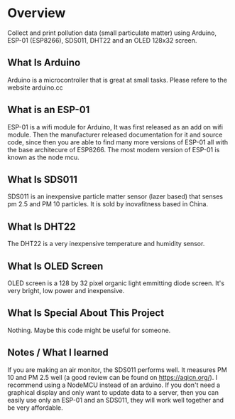 # Overview
Collect and print pollution data (small particulate matter) using Arduino, ESP-01 (ESP8266), SDS011, DHT22 and an OLED 128x32 screen.

## What Is Arduino
Arduino is a microcontroller that is great at small tasks. Please refere to the website arduino.cc

## What is an ESP-01
ESP-01 is a wifi module for Arduino, It was first released as an add on wifi module. Then the manufacturer released documentation for it and source code, since then you are able to find many more versions of ESP-01 all with the base architecure of ESP8266. The most modern version of ESP-01 is known as the node mcu. 

## What Is SDS011
SDS011 is an inexpensive particle matter sensor (lazer based) that senses pm 2.5 and PM 10 particles. It is sold by inovafitness based in China.

## What Is DHT22
The DHT22 is a very inexpensive temperature and humidity sensor.

## What Is OLED Screen
OLED screen is a 128 by 32 pixel organic light emmitting diode screen. It's very bright, low power and inexpensive.

## What Is Special About This Project
Nothing. Maybe this code might be useful for someone.

## Notes / What I learned
If you are making an air monitor, the SDS011 performs well. It measures PM 10 and PM 2.5 well (a good review can be found on https://aqicn.org/). I recommend using a NodeMCU instead of an arduino. If you don't need a graphical display and only want to update data to a server, then you can easily use only an ESP-01 and an SDS011, they will work well together and be very affordable. 
